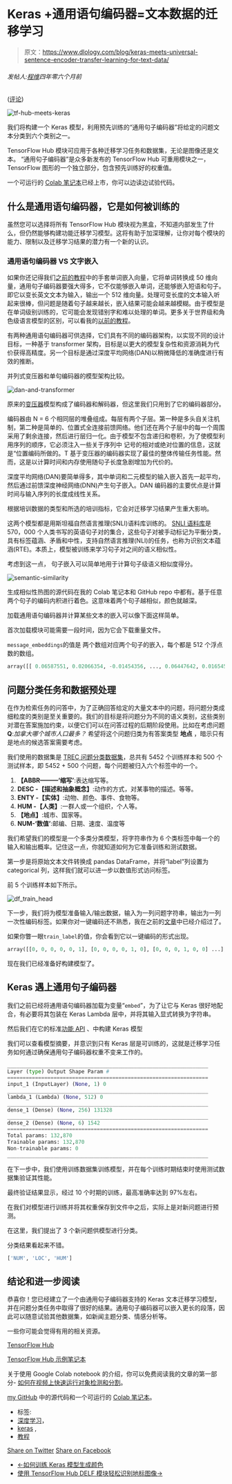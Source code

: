# Keras +通用语句编码器=文本数据的迁移学习

> 原文：<https://www.dlology.com/blog/keras-meets-universal-sentence-encoder-transfer-learning-for-text-data/>

###### 发帖人:[程维](/blog/author/Chengwei/)四年零六个月前

([评论](/blog/keras-meets-universal-sentence-encoder-transfer-learning-for-text-data/#disqus_thread))

![tf-hub-meets-keras](img/2658e9dbd87b25d93c55b85952fc4398.png)

我们将构建一个 Keras 模型，利用预先训练的“通用句子编码器”将给定的问题文本分类到六个类别之一。

TensorFlow Hub 模块可应用于各种迁移学习任务和数据集，无论是图像还是文本。 “通用句子编码器”是众多新发布的 TensorFlow Hub 可重用模块之一，TensorFlow 图形的一个独立部分，包含预先训练好的权重值。

一个可运行的 [Colab 笔记本](https://colab.research.google.com/drive/1Odry08Jm0f_YALhAt4vp9qa5w8prUzDY)已经上市，你可以边读边试验代码。

## 什么是通用语句编码器，它是如何被训练的

虽然您可以选择将所有 TensorFlow Hub 模块视为黑盒，不知道内部发生了什么，但仍然能够构建功能迁移学习模型。这将有助于加深理解，让你对每个模块的能力、限制以及迁移学习结果的潜力有一个新的认识。

### 通用语句编码器 VS 文字嵌入

如果你还记得我们[之前的教程](https://www.dlology.com/blog/simple-stock-sentiment-analysis-with-news-data-in-keras/)中的手套单词嵌入向量，它将单词转换成 50 维向量，通用句子编码器要强大得多，它不仅能够嵌入单词，还能够嵌入短语和句子。即它以变长英文文本为输入，输出一个 512 维向量。处理可变长度的文本输入听起来很棒，但问题是随着句子越来越长，嵌入结果可能会越来越模糊。由于模型是在单词级别训练的，它可能会发现错别字和难以处理的单词。更多关于世界级和角色级语言模型的区别，可以看我的[以前的教程](https://www.dlology.com/blog/how-to-train-a-keras-model-to-generate-colors/)。

有两种通用语句编码器可供选择，它们具有不同的编码器架构，以实现不同的设计目标，一种基于 transformer 架构，目标是以更大的模型复杂性和资源消耗为代价获得高精度。另一个目标是通过深度平均网络(DAN)以稍微降低的准确度进行有效的推断。 

并列式变压器和单句编码器的模型架构比较。 

![dan-and-transformer](img/8e6f6fd897aff5e5b35d2f8f2bdcb497.png)

原来的[变压器](https://arxiv.org/pdf/1706.03762.pdf)模型构成了编码器和解码器，但这里我们只用到了它的编码器部分。

编码器由 N = 6 个相同层的堆叠组成。每层有两个子层。第一种是多头自关注机制，第二种是简单的、位置式全连接前馈网络。他们还在两个子层中的每一个周围采用了剩余连接，然后进行层归一化。由于模型不包含递归和卷积，为了使模型利用序列的顺序，它必须注入一些关于序列中 记号的相对或绝对位置的信息，这就是“位置编码所做的。T 基于<g class="gr_ gr_124 gr-alert gr_spell gr_inline_cards gr_run_anim ContextualSpelling ins-del multiReplace" id="124" data-gr-id="124">变压器的</g>编码器实现了最佳的整体传输任务性能。然而，这是以计算时间和内存使用随句子长度急剧增加为代价的。 

深度平均网络(DAN)要简单得多，其中单词和二元模型的输入嵌入首先一起平均，然后通过前馈深度神经网络(DNN)产生句子嵌入。DAN 编码器的主要优点是计算时间与输入序列的长度成线性关系。

根据培训数据的类型和所选的培训指标，它会对迁移学习结果产生重大影响。 

这两个模型都是用斯坦福自然语言推理(SNLI)语料库训练的。 [SNLI 语料库](https://nlp.stanford.edu/pubs/snli_paper.pdf)是 570，000 个人类书写的英语句子对的集合，这些句子对被手动标记为平衡分类，具有标签蕴涵、矛盾和中性，支持自然语言推理(NLI)的任务，也称为识别文本蕴涵(RTE)。本质上，模型被训练来学习句子对之间的语义相似性。

考虑到这一点， 句子嵌入可以简单地用于计算句子级语义相似度得分。

![semantic-similarity](img/bd43751bf17ddfe90a6ad414b4b60151.png)

生成相似性热图的源代码在我的 Colab 笔记本和 GitHub repo 中都有。基于任意两个句子的编码内积进行着色。这意味着两个句子越相似，颜色就越深。

加载通用语句编码器并计算某些文本的嵌入可以像下面这样简单。

首次加载模块可能需要一段时间，因为它会下载重量文件。

`message_embeddings`<g class="gr_ gr_127 gr-alert gr_gramm gr_inline_cards gr_disable_anim_appear Style multiReplace" id="127" data-gr-id="127"><g class="gr_ gr_125 gr-alert gr_gramm gr_inline_cards gr_run_anim Grammar multiReplace" id="125" data-gr-id="125">的值<g class="gr_ gr_127 gr-alert gr_gramm gr_inline_cards gr_run_anim Style multiReplace" id="127" data-gr-id="127">是</g></g> 两个数组对应两个句子的嵌入，每个都是 512 个浮点数的数组。</g>

```py
array([[ 0.06587551, 0.02066354, -0.01454356, ..., 0.06447642, 0.01654527, -0.04688655], [ 0.06909196, 0.01529877, 0.03278331, ..., 0.01220771, 0.03000253, -0.01277521]], dtype=float32)
```

## 问题分类任务和数据预处理

在作为检索任务的问答中，为了正确回答给定的大量文本中的问题，将问题分类成细粒度的类别是至关重要的<g class="gr_ gr_145 gr-alert gr_gramm gr_inline_cards gr_run_anim Grammar multiReplace" id="145" data-gr-id="145">。我们的目标是将问题分为不同的语义类别，这些类别对潜在答案施加约束，以便它们可以在问答过程的后期阶段使用。比如在考虑问题**Q**:*加拿大哪个城市人口最多？* 希望将这个问题归类为有答案类型 **地点** ，暗示只有是地点的候选答案需要考虑。</g> 

我们使用的数据集是 [TREC 问题分类数据集](http://cogcomp.org/Data/QA/QC/)，总共有 5452 个训练样本和 500 个测试样本，即 5452 + 500 个问题，每个问题被归入六个标签中的一个。

1.  **【ABBR———‘缩写’**:表达缩写等。
2.  **DESC -【描述和抽象概念】**:动作的方式，对某事物的描述。等等。
3.  **<g class="gr_ gr_117 gr-alert gr_spell gr_inline_cards gr_run_anim ContextualSpelling ins-del multiReplace" id="117" data-gr-id="117">ENTY</g> -【实体】**:动物、颜色、事件、食物等。
4.  **HUM -【人类】**:一群人或一个组织，个人等。
5.  **【地点】**:城市、国家等。
6.  **NUM-‘数值’**:邮编、日期、速度、温度等

我们希望我们的模型是一个多类分类模型，将字符串作为 6 个类标签中每一个的输入和输出概率。记住这一点，你就知道如何为它准备训练和测试数据。

第一步是将原始文本文件转换成 pandas DataFrame，并将“label”列设置为 categorical 列，这样我们就可以进一步以数值形式访问标签。

前 5 个训练样本如下所示。

![df_train_head](img/7f86368de8af4b212dcac8af6ddaf644.png)

下一步，我们将为模型准备输入/输出数据，输入为一列问题字符串，输出为一列一次性编码标签。如果你对一键编码还不熟悉，我在之前的[文章](https://www.dlology.com/blog/how-to-train-a-keras-model-to-generate-colors/)中已经介绍过了。

如果你瞥一眼`train_label`<g class="gr_ gr_123 gr-alert gr_gramm gr_inline_cards gr_disable_anim_appear Style multiReplace" id="123" data-gr-id="123">的值<g class="gr_ gr_123 gr-alert gr_gramm gr_inline_cards gr_run_anim Style multiReplace" id="123" data-gr-id="123">，你会看到它以一键编码的形式出现。</g></g>

```py
array([[0, 0, 0, 0, 0, 1], [0, 0, 0, 0, 1, 0], [0, 0, 0, 1, 0, 0] ...], dtype=int8)
```

现在我们已经准备好构建模型了。

## Keras 遇上通用句子编码器

我们之前已经将通用语句编码器加载为变量<g class="gr_ gr_128 gr-alert gr_gramm gr_inline_cards gr_run_anim Punctuation only-del replaceWithoutSep" id="128" data-gr-id="128">“</g>`embed`<g class="gr_ gr_128 gr-alert gr_gramm gr_inline_cards gr_disable_anim_appear Punctuation only-del replaceWithoutSep" id="128" data-gr-id="128">”</g>，为了让它与 Keras 很好地配合，有必要将其包装在 Keras Lambda 层中，并将其输入显式转换为字符串。

然后我们在它的标准[功能 API](https://keras.io/getting-started/functional-api-guide/) 、中构建 Keras 模型

我们可以查看模型摘要，并意识到只有 Keras 层是可训练的，这就是迁移学习任务如何通过确保通用句子编码器权重不变来工作的。

```py
_________________________________________________________________
Layer (type) Output Shape Param # 
=================================================================
input_1 (InputLayer) (None, 1) 0 
_________________________________________________________________
lambda_1 (Lambda) (None, 512) 0 
_________________________________________________________________
dense_1 (Dense) (None, 256) 131328 
_________________________________________________________________
dense_2 (Dense) (None, 6) 1542 
=================================================================
Total params: 132,870
Trainable params: 132,870
Non-trainable params: 0
_________________________________________________________________
```

在下一步中，我们使用训练数据集训练模型，并在每个训练时期结束时使用测试数据集验证其性能。

最终验证结果显示，经过 10 个时期的训练，最高准确率达到 97%左右。

在我们对模型进行训练并将其权重保存到文件中之后，实际上是对新问题进行预测。

在这里，我们提出了 3 个新问题供模型进行分类。

分类结果看起来不错。

```py
['NUM', 'LOC', 'HUM']
```

## 结论和进一步阅读

恭喜你！您已经建立了一个由通用句子编码器支持的 Keras 文本迁移学习模型，并在问题分类任务中取得了很好的结果。通用句子编码器可以嵌入更长的段落，因此可以随意试验其他数据集，如新闻主题分类、情感分析等。

一些你可能会觉得有用的相关资源。

[TensorFlow Hub](https://www.tensorflow.org/hub/)

[TensorFlow Hub 示例笔记本](https://github.com/tensorflow/hub/tree/master/examples/colab)

关于使用 Google Colab notebook 的介绍，你可以免费阅读我的文章的第一部分- [如何在视频上快速运行对象检测和分割](https://www.dlology.com/blog/how-to-run-object-detection-and-segmentation-on-video-fast-for-free/)。

[my GitHub](https://github.com/Tony607/Keras-Text-Transfer-Learning) 中的源代码和一个可运行的 [Colab 笔记本](https://colab.research.google.com/drive/1Odry08Jm0f_YALhAt4vp9qa5w8prUzDY)。

*   标签:
*   [深度学习](/blog/tag/deep-learning/)，
*   [keras](/blog/tag/keras/) ,
*   [教程](/blog/tag/tutorial/)

[Share on Twitter](https://twitter.com/intent/tweet?url=https%3A//www.dlology.com/blog/keras-meets-universal-sentence-encoder-transfer-learning-for-text-data/&text=Keras%20%2B%20Universal%20Sentence%20Encoder%20%3D%20Transfer%20Learning%20for%20text%20data) [Share on Facebook](https://www.facebook.com/sharer/sharer.php?u=https://www.dlology.com/blog/keras-meets-universal-sentence-encoder-transfer-learning-for-text-data/)

*   [←如何训练 Keras 模型生成颜色](/blog/how-to-train-a-keras-model-to-generate-colors/)
*   [使用 TensorFlow Hub DELF 模块轻松识别地标图像→](/blog/easy-landmark-image-recognition-with-tensorflow-hub-delf-module/)